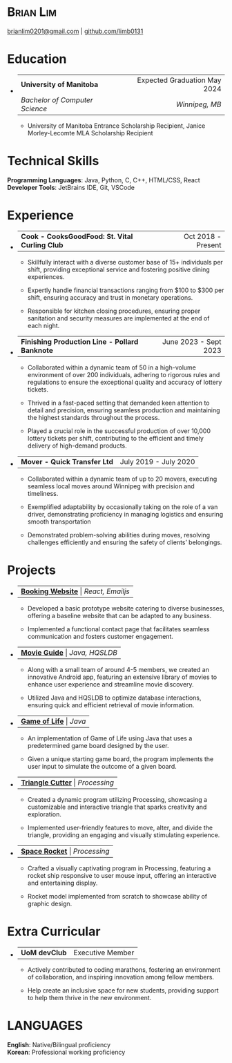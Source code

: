 # **<span class="smallcaps">Brian Lim</span>**

[<u>brianlim0201@gmail.com</u>](mailto:brianlim0201@gmail.com) |
[<u>github.com/limb0131</u>](https://github.com/limb0131)

# Education

- <table>
  <tbody>
  <tr class="odd">
  <td style="text-align: left;"><strong>University of
  Manitoba</strong></td>
  <td style="text-align: right;">Expected Graduation May 2024</td>
  </tr>
  <tr class="even">
  <td style="text-align: left;"><em>Bachelor of Computer Science</em></td>
  <td style="text-align: right;"><em>Winnipeg, MB</em></td>
  </tr>
  </tbody>
  </table>

  - University of Manitoba Entrance Scholarship Recipient, Janice
    Morley-Lecomte MLA Scholarship Recipient

# Technical Skills

**Programming Languages**: Java, Python, C, C++, HTML/CSS, React  
**Developer Tools**: JetBrains IDE, Git, VSCode

# Experience

- <table>
  <tbody>
  <tr class="odd">
  <td style="text-align: left;"><strong>Cook - CooksGoodFood: St. Vital
  Curling Club</strong></td>
  <td style="text-align: right;">Oct 2018 - Present</td>
  </tr>
  </tbody>
  </table>

  - Skillfully interact with a diverse customer base of 15+
    individuals per shift, providing exceptional service and
    fostering positive dining experiences.

  - Expertly handle financial transactions ranging from $100 to
    $300 per shift, ensuring accuracy and trust in monetary
    operations.

  - Responsible for kitchen closing procedures, ensuring proper
    sanitation and security measures are implemented at the end of
    each night.

- <table>
  <tbody>
  <tr class="odd">
  <td style="text-align: left;"><strong>Finishing Production Line -
  Pollard Banknote</strong></td>
  <td style="text-align: right;">June 2023 - Sept 2023</td>
  </tr>
  </tbody>
  </table>

  - Collaborated within a dynamic team of 50 in a high-volume
    environment of over 200 individuals, adhering to rigorous rules
    and regulations to ensure the exceptional quality and accuracy
    of lottery tickets.

  - Thrived in a fast-paced setting that demanded keen attention to
    detail and precision, ensuring seamless production and
    maintaining the highest standards throughout the process.

  - Played a crucial role in the successful production of over
    10,000 lottery tickets per shift, contributing to the efficient
    and timely delivery of high-demand products.

- <table>
  <tbody>
  <tr class="odd">
  <td style="text-align: left;"><strong>Mover - Quick Transfer
  Ltd</strong></td>
  <td style="text-align: right;">July 2019 - July 2020</td>
  </tr>
  </tbody>
  </table>

  - Collaborated within a dynamic team of up to 20 movers,
    executing seamless local moves around Winnipeg with precision
    and timeliness.

  - Exemplified adaptability by occasionally taking on the role of
    a van driver, demonstrating proficiency in managing logistics
    and ensuring smooth transportation

  - Demonstrated problem-solving abilities during moves, resolving
    challenges efficiently and ensuring the safety of clients’
    belongings.

# Projects

- <table>
  <tbody>
  <tr class="odd">
  <td style="text-align: left;"><u><strong>Booking Website</strong></u>
  <span class="math inline">|</span> <em>React, Emailjs</em></td>
  </tr>
  </tbody>
  </table>

  - Developed a basic prototype website catering to diverse
    businesses, offering a baseline website that can be adapted to
    any business.

  - Implemented a functional contact page that facilitates seamless
    communication and fosters customer engagement.

- <table>
  <tbody>
  <tr class="odd">
  <td style="text-align: left;"><u><strong>Movie Guide</strong></u> <span
  class="math inline">|</span> <em>Java, HQSLDB</em></td>
  </tr>
  </tbody>
  </table>

  - Along with a small team of around 4-5 members, we created an
    innovative Android app, featuring an extensive library of movies
    to enhance user experience and streamline movie discovery.

  - Utilized Java and HQSLDB to optimize database interactions,
    ensuring quick and efficient retrieval of movie information.

- <table>
  <tbody>
  <tr class="odd">
  <td style="text-align: left;"><u><strong>Game of Life</strong></u> <span
  class="math inline">|</span> <em>Java</em></td>
  </tr>
  </tbody>
  </table>

  - An implementation of Game of Life using Java that uses a
    predetermined game board designed by the user.

  - Given a unique starting game board, the program implements the
    user input to simulate the outcome of a given board.

- <table>
  <tbody>
  <tr class="odd">
  <td style="text-align: left;"><u><strong>Triangle Cutter</strong></u>
  <span class="math inline">|</span> <em>Processing</em></td>
  </tr>
  </tbody>
  </table>

  - Created a dynamic program utilizing Processing, showcasing a
    customizable and interactive triangle that sparks creativity and
    exploration.

  - Implemented user-friendly features to move, alter, and divide
    the triangle, providing an engaging and visually stimulating
    experience.

- <table>
  <tbody>
  <tr class="odd">
  <td style="text-align: left;"><u><strong>Space Rocket</strong></u> <span
  class="math inline">|</span> <em>Processing</em></td>
  </tr>
  </tbody>
  </table>

  - Crafted a visually captivating program in Processing, featuring
    a rocket ship responsive to user mouse input, offering an
    interactive and entertaining display.

  - Rocket model implemented from scratch to showcase ability of
    graphic design.

# Extra Curricular

- <table>
  <tbody>
  <tr class="odd">
  <td style="text-align: left;"><strong>UoM devClub</strong></td>
  <td style="text-align: right;">Executive Member</td>
  </tr>
  </tbody>
  </table>

  - Actively contributed to coding marathons, fostering an
    environment of collaboration, and inspiring innovation among
    fellow members.

  - Help create an inclusive space for new students, providing
    support to help them thrive in the new environment.

# LANGUAGES

**English**: Native/Bilingual proficiency  
**Korean**: Professional working proficiency
